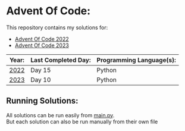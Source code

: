 # Advent Of Code: 

This repository contains my solutions for: 

- [Advent Of Code 2022](https://adventofcode.com/)
- [Advent Of Code 2023](https://adventofcode.com/2022) 

| Year: | Last Completed Day: | Programming Language(s):|
| ----- | ------------------- | ----------------------- | 
|[2022](https://github.com/Thunder2103/Advent-Of-Code/tree/main/2022)  | Day 15              | Python                  |
|[2023](https://github.com/Thunder2103/Advent-Of-Code/tree/main/2023)  | Day 10               | Python                  |   

## Running Solutions: 

All solutions can be run easily from [main.py](./main.py). <br>
But each solution can also be run manually from their own file
